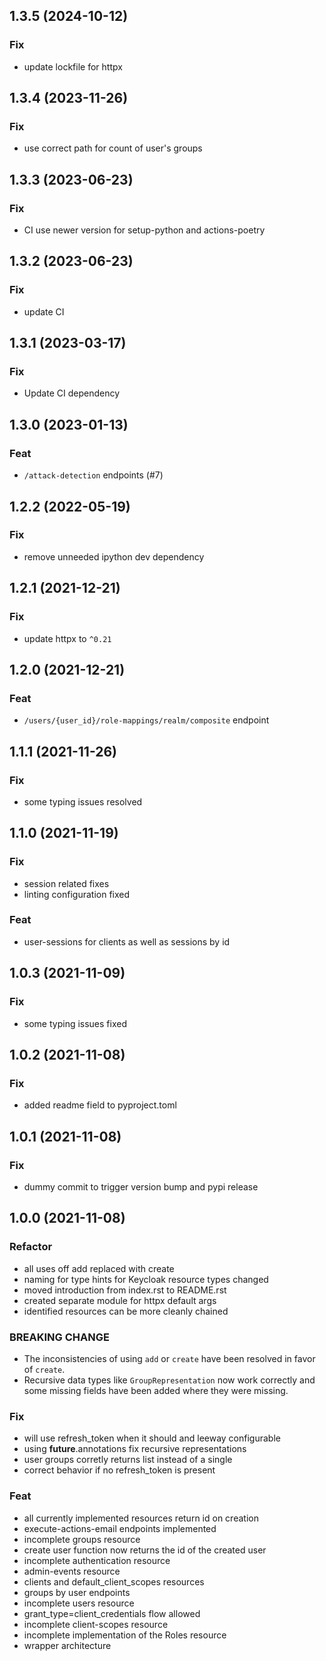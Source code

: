 ## 1.3.5 (2024-10-12)

### Fix

- update lockfile for httpx

## 1.3.4 (2023-11-26)

### Fix

- use correct path for count of user's groups

## 1.3.3 (2023-06-23)

### Fix

- CI use newer version for setup-python and actions-poetry

## 1.3.2 (2023-06-23)

### Fix

- update CI

## 1.3.1 (2023-03-17)

### Fix

- Update CI dependency

## 1.3.0 (2023-01-13)

### Feat

- `/attack-detection` endpoints (#7)

## 1.2.2 (2022-05-19)

### Fix

- remove unneeded ipython dev dependency

## 1.2.1 (2021-12-21)

### Fix

- update httpx to `^0.21`

## 1.2.0 (2021-12-21)

### Feat

- `/users/{user_id}/role-mappings/realm/composite` endpoint

## 1.1.1 (2021-11-26)

### Fix

- some typing issues resolved

## 1.1.0 (2021-11-19)

### Fix

- session related fixes
- linting configuration fixed

### Feat

- user-sessions for clients as well as sessions by id

## 1.0.3 (2021-11-09)

### Fix

- some typing issues fixed

## 1.0.2 (2021-11-08)

### Fix

- added readme field to pyproject.toml

## 1.0.1 (2021-11-08)

### Fix

- dummy commit to trigger version bump and pypi release

## 1.0.0 (2021-11-08)

### Refactor


- all uses off add replaced with create
- naming for type hints for Keycloak resource types changed
- moved introduction from index.rst to README.rst
- created separate module for httpx default args
- identified resources can be more cleanly chained

### BREAKING CHANGE

- The inconsistencies of using `add` or `create` have
been resolved in favor of `create`.
- Recursive data types like `GroupRepresentation` now work correctly and some missing fields have been added where they were missing.

### Fix

- will use refresh_token when it should and leeway configurable
- using __future__.annotations fix recursive representations
- user groups corretly returns list instead of a single
- correct behavior if no refresh_token is present

### Feat

- all currently implemented resources return id on creation
- execute-actions-email endpoints implemented
- incomplete groups resource
- create user function now returns the id of the created user
- incomplete authentication resource
- admin-events resource
- clients and default_client_scopes resources
- groups by user endpoints
- incomplete users resource
- grant_type=client_credentials flow allowed
- incomplete client-scopes resource
- incomplete implementation of the Roles resource
- wrapper architecture
